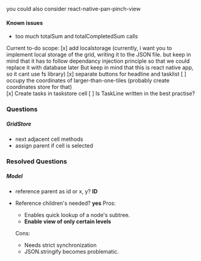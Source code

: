 you could also consider react-native-pan-pinch-view

#### Known issues

- too much totalSum and totalCompletedSum calls

Current to-do scope:
[x] add localstorage (currently, i want you to implement local storage of the grid, writing it to the JSON file. but keep in mind that it has to follow dependancy injection principle so that we could replace it with database later
But keep in mind that this is react native app, so it cant use fs library)
[x] separate buttons for headline and tasklist
[ ] occupy the coordinates of larger-than-one-tiles (probably create coordinates store for that)  
[x] Create tasks in taskstore cell
[ ] Is TaskLine written in the best practise?

### Questions

##### GridStore

- next adjacent cell methods
- assign parent if cell is selected

### Resolved Questions

##### Model

- reference parent as id or x, y? **ID**
- Reference children's needed? **yes**
  Pros:

  - Enables quick lookup of a node's subtree.
  - **Enable view of only certain levels**

  Cons:

  - Needs strict synchronization
  - JSON.stringify becomes problematic.
